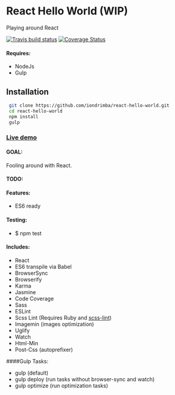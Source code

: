 # React Hello World (WIP)

Playing around React

[![Travis build status](https://travis-ci.org/iondrimba/react-hello-world.svg?branch=master)](https://travis-ci.org/iondrimba/react-hello-world) [![Coverage Status](https://coveralls.io/repos/github/iondrimba/react-hello-world/badge.svg?branch=master)](https://coveralls.io/github/iondrimba/react-hello-world?branch=master)


#### Requires:

* NodeJs
* Gulp

## Installation

```sh
 git clone https://github.com/iondrimba/react-hello-world.git 
 cd react-hello-world
 npm install
 gulp
```

### [Live demo]

#### GOAL:
Fooling around with React.


#### TODO:


#### Features:

* ES6 ready

#### Testing:

* $ npm test

#### Includes:

* React
* ES6 transpile via Babel
* BrowserSync
* Browserify
* Karma 
* Jasmine 
* Code Coverage
* Sass
* ESLint
* Scss Lint (Requires Ruby and [scss-lint])
* Imagemin (images optimization)
* Uglify
* Watch
* Html-Min
* Post-Css (autoprefixer)

####Gulp Tasks:

* gulp (default)
* gulp deploy (run tasks without browser-sync and watch)
* gulp optimize (run optimization tasks)

[scss-lint]:<https://github.com/brigade/scss-lint#installation>
[Live demo]:<http://iondrimba.github.io/es6starterproject/>
